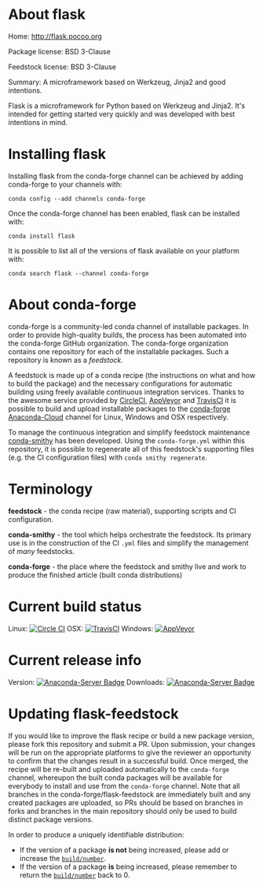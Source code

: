 About flask
===========

Home: http://flask.pocoo.org

Package license: BSD 3-Clause

Feedstock license: BSD 3-Clause

Summary: A microframework based on Werkzeug, Jinja2 and good intentions.

Flask is a microframework for Python based on Werkzeug and Jinja2. It's
intended for getting started very quickly and was developed with best
intentions in mind.


Installing flask
================

Installing flask from the conda-forge channel can be achieved by adding conda-forge to your channels with:

```
conda config --add channels conda-forge
```

Once the conda-forge channel has been enabled, flask can be installed with:

```
conda install flask
```

It is possible to list all of the versions of flask available on your platform with:

```
conda search flask --channel conda-forge
```


About conda-forge
=================

conda-forge is a community-led conda channel of installable packages.
In order to provide high-quality builds, the process has been automated into the
conda-forge GitHub organization. The conda-forge organization contains one repository
for each of the installable packages. Such a repository is known as a *feedstock*.

A feedstock is made up of a conda recipe (the instructions on what and how to build
the package) and the necessary configurations for automatic building using freely
available continuous integration services. Thanks to the awesome service provided by
[CircleCI](https://circleci.com/), [AppVeyor](http://www.appveyor.com/)
and [TravisCI](https://travis-ci.org/) it is possible to build and upload installable
packages to the [conda-forge](https://anaconda.org/conda-forge)
[Anaconda-Cloud](http://docs.anaconda.org/) channel for Linux, Windows and OSX respectively.

To manage the continuous integration and simplify feedstock maintenance
[conda-smithy](http://github.com/conda-forge/conda-smithy) has been developed.
Using the ``conda-forge.yml`` within this repository, it is possible to regenerate all of
this feedstock's supporting files (e.g. the CI configuration files) with ``conda smithy regenerate``.


Terminology
===========

**feedstock** - the conda recipe (raw material), supporting scripts and CI configuration.

**conda-smithy** - the tool which helps orchestrate the feedstock.
                   Its primary use is in the construction of the CI ``.yml`` files
                   and simplify the management of *many* feedstocks.

**conda-forge** - the place where the feedstock and smithy live and work to
                  produce the finished article (built conda distributions)

Current build status
====================

Linux: [![Circle CI](https://circleci.com/gh/conda-forge/flask-feedstock.svg?style=shield)](https://circleci.com/gh/conda-forge/flask-feedstock)
OSX: [![TravisCI](https://travis-ci.org/conda-forge/flask-feedstock.svg?branch=master)](https://travis-ci.org/conda-forge/flask-feedstock)
Windows: [![AppVeyor](https://ci.appveyor.com/api/projects/status/github/conda-forge/flask-feedstock?svg=True)](https://ci.appveyor.com/project/conda-forge/flask-feedstock/branch/master)

Current release info
====================
Version: [![Anaconda-Server Badge](https://anaconda.org/conda-forge/flask/badges/version.svg)](https://anaconda.org/conda-forge/flask)
Downloads: [![Anaconda-Server Badge](https://anaconda.org/conda-forge/flask/badges/downloads.svg)](https://anaconda.org/conda-forge/flask)


Updating flask-feedstock
========================

If you would like to improve the flask recipe or build a new
package version, please fork this repository and submit a PR. Upon submission,
your changes will be run on the appropriate platforms to give the reviewer an
opportunity to confirm that the changes result in a successful build. Once
merged, the recipe will be re-built and uploaded automatically to the
`conda-forge` channel, whereupon the built conda packages will be available for
everybody to install and use from the `conda-forge` channel.
Note that all branches in the conda-forge/flask-feedstock are
immediately built and any created packages are uploaded, so PRs should be based
on branches in forks and branches in the main repository should only be used to
build distinct package versions.

In order to produce a uniquely identifiable distribution:
 * If the version of a package **is not** being increased, please add or increase
   the [``build/number``](http://conda.pydata.org/docs/building/meta-yaml.html#build-number-and-string).
 * If the version of a package **is** being increased, please remember to return
   the [``build/number``](http://conda.pydata.org/docs/building/meta-yaml.html#build-number-and-string)
   back to 0.
